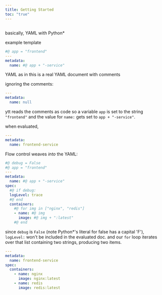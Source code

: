 ```yaml
---
title: Getting Started
toc: "true"
---
```


## 


basically, YAML with Python*

example template

```yaml
#@ app = "frontend"
---
metadata:
  name: #@ app + "-service"
```

YAML as in this is a real YAML document with comments

ignoring the comments:

```yaml
---
metadata:
  name: null
```

ytt reads the comments as code
so a variable `app` is set to the string `"frontend"`
and the value for `name:` gets set to `app + "-service"`.

when evaluated,
```yaml
---
metadata:
  name: frontend-service
```

Flow control weaves _into_ the YAML:

```yaml
#@ debug = False
#@ app = "frontend"
---
metadata:
  name: #@ app + "-service"
spec:
  #@ if debug:
  logLevel: trace
  #@ end
  containers:
    #@ for img in ["nginx", "redis"]
    - name: #@ img
      image: #@ img + ":latest"
    #@ end
```

since `debug` is `False` (note Python*'s literal for false has a capital 'F'), `logLevel:` won't be included in the evaluated doc.
and our `for` loop iterates over that list containing two strings, producing two items.

```yaml
---
metadata:
  name: frontend-service
spec:
  containers:
    - name: nginx
      image: nginx:latest
    - name: redis
      image: redis:latest
```

